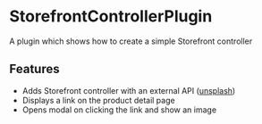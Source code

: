 # StorefrontControllerPlugin

A plugin which shows how to create a simple Storefront controller

## Features

- Adds Storefront controller with an external API ([unsplash](https://unsplash.com))
- Displays a link on the product detail page
- Opens modal on clicking the link and show an image
